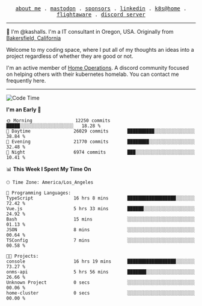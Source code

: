 <p align="center">
  <samp>
    <a href="https://jordanjones.org/">about me</a> .
    <a rel="me" href="https://mastodon.social/@kashall">mastodon</a> .
    <a href="https://github.com/sponsors/kashalls">sponsors</a> .
    <a href="https://linkedin.com/in/jordpjones">linkedin</a> .
    <a href="https://github.com/kashalls/home-cluster">k8s@home</a> .
    <a href="https://flightaware.com/adsb/stats/user/kashalls">flightaware</a> .
    <a href="https://discord.gg/V2WrCfqba9">discord server</a>
  </samp>
</p>

----------------------------------------------------------------

:wave: I'm @kashalls. I'm a IT consultant in Oregon, USA. Originally from [Bakersfield, California](https://maps.app.goo.gl/QQMtywTWghpXB6Tu6)

Welcome to my coding space, where I put all of my thoughts an ideas into a project regardless of whether they are good or not.

I'm an active member of [Home Operations](https://discord.gg/home-operations). A discord community focused on helping others with their kubernetes homelab. You can contact me frequently here.

----------------------------------------------------------------
<!--START_SECTION:waka-->
![Code Time](http://img.shields.io/badge/Code%20Time-1%2C842%20hrs%2016%20mins-blue)

**I'm an Early 🐤** 

```text
🌞 Morning                12250 commits       █████░░░░░░░░░░░░░░░░░░░░   18.28 % 
🌆 Daytime                26029 commits       ██████████░░░░░░░░░░░░░░░   38.84 % 
🌃 Evening                21770 commits       ████████░░░░░░░░░░░░░░░░░   32.48 % 
🌙 Night                  6974 commits        ███░░░░░░░░░░░░░░░░░░░░░░   10.41 % 
```


📊 **This Week I Spent My Time On** 

```text
🕑︎ Time Zone: America/Los_Angeles

💬 Programming Languages: 
TypeScript               16 hrs 8 mins       ██████████████████░░░░░░░   72.42 % 
Vue.js                   5 hrs 33 mins       ██████░░░░░░░░░░░░░░░░░░░   24.92 % 
Bash                     15 mins             ░░░░░░░░░░░░░░░░░░░░░░░░░   01.13 % 
JSON                     8 mins              ░░░░░░░░░░░░░░░░░░░░░░░░░   00.64 % 
TSConfig                 7 mins              ░░░░░░░░░░░░░░░░░░░░░░░░░   00.58 % 

🐱‍💻 Projects: 
console                  16 hrs 19 mins      ██████████████████░░░░░░░   73.27 % 
onms-api                 5 hrs 56 mins       ███████░░░░░░░░░░░░░░░░░░   26.66 % 
Unknown Project          0 secs              ░░░░░░░░░░░░░░░░░░░░░░░░░   00.06 % 
home-cluster             0 secs              ░░░░░░░░░░░░░░░░░░░░░░░░░   00.00 % 
```


<!--END_SECTION:waka-->